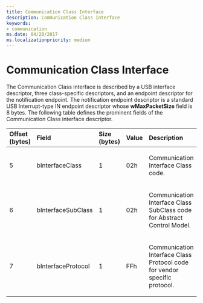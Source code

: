 ```yaml
---
title: Communication Class Interface
description: Communication Class Interface
keywords:
- communication
ms.date: 04/20/2017
ms.localizationpriority: medium
---
```


# Communication Class Interface





The Communication Class interface is described by a USB interface descriptor, three class-specific descriptors, and an endpoint descriptor for the notification endpoint. The notification endpoint descriptor is a standard USB Interrupt-type IN endpoint descriptor whose **wMaxPacketSize** field is 8 bytes. The following table defines the prominent fields of the Communication Class interface descriptor.

<table>
<colgroup>
<col width="20%" />
<col width="20%" />
<col width="20%" />
<col width="20%" />
<col width="20%" />
</colgroup>
<thead>
<tr class="header">
<th align="left">Offset (bytes)</th>
<th align="left">Field</th>
<th align="left">Size (bytes)</th>
<th align="left">Value</th>
<th align="left">Description</th>
</tr>
</thead>
<tbody>
<tr class="odd">
<td align="left"><p>5</p></td>
<td align="left"><p>bInterfaceClass</p></td>
<td align="left"><p>1</p></td>
<td align="left"><p>02h</p></td>
<td align="left"><p>Communication Interface Class code.</p></td>
</tr>
<tr class="even">
<td align="left"><p>6</p></td>
<td align="left"><p>bInterfaceSubClass</p></td>
<td align="left"><p>1</p></td>
<td align="left"><p>02h</p></td>
<td align="left"><p>Communication Interface Class SubClass code for Abstract Control Model.</p></td>
</tr>
<tr class="odd">
<td align="left"><p>7</p></td>
<td align="left"><p>bInterfaceProtocol</p></td>
<td align="left"><p>1</p></td>
<td align="left"><p>FFh</p></td>
<td align="left"><p>Communication Interface Class Protocol code for vendor specific protocol.</p></td>
</tr>
</tbody>
</table>

 

 

 






